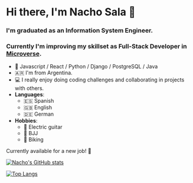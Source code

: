 # Hi there, I'm Nacho Sala 👋

### I'm graduated as an Information System Engineer. 
### Currently I'm improving my skillset as Full-Stack Developer in [Microverse](https://www.microverse.org/).

* 📖 Javascript / React / Python / Django / PostgreSQL / Java 
* 🇦🇷 I'm from Argentina.
* 💻 I really enjoy doing coding challenges and collaborating in projects with others.
* **Languages**: 
  - 🇪🇸 Spanish 
  - 🇬🇧 English
  - 🇩🇪 German
* **Hobbies**: 
  - 🎸 Electric guitar 
  - 🥋 BJJ 
  - 🚴 Biking

Currently available for a new job! 💪

[![Nacho's GitHub stats](https://github-readme-stats.vercel.app/api?username=nachosala89&count_private=true&show_icons=true&theme=dark)](https://github.com/anuraghazra/github-readme-stats)

[![Top Langs](https://github-readme-stats.vercel.app/api/top-langs/?username=nachosala89&langs_count=4&theme=dark&layout=compact)](https://github.com/anuraghazra/github-readme-stats)
